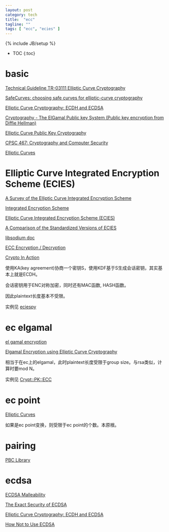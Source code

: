 ```yaml
---
layout: post
category: tech
title:  "ecc"
tagline: ""
tags: [ "ecc", "ecies" ] 
---
```

{% include JB/setup %}

* TOC
{:toc}

# basic

[Technical Guideline TR-03111 Elliptic Curve Cryptography](https://www.bsi.bund.de/SharedDocs/Downloads/EN/BSI/Publications/TechGuidelines/TR03111/BSI-TR-03111_V-2-0_pdf.pdf?__blob=publicationFile&v=2)

[SafeCurves: choosing safe curves for elliptic-curve cryptography](https://safecurves.cr.yp.to/index.html)

[Elliptic Curve Cryptography: ECDH and ECDSA](https://andrea.corbellini.name/2015/05/30/elliptic-curve-cryptography-ecdh-and-ecdsa/)

[Cryptography - The ElGamal Public key System (Public key encryption from Diffie Hellman)](https://www.youtube.com/watch?v=fUSN7z0UquU)

[Elliptic Curve Public Key Cryptography](http://gauss.ececs.uc.edu/Courses/c653/lectures/PDF/elliptic.pdf)

[CPSC 467:  Cryptography and Computer Security](https://zoo.cs.yale.edu/classes/cs467/2017f/lectures/ln13.pdf)

[Elliptic Curves](https://crypto.stanford.edu/pbc/notes/elliptic/)

# Elliptic Curve Integrated Encryption Scheme (ECIES)

[A Survey of the Elliptic Curve Integrated Encryption Scheme](https://pdfs.semanticscholar.org/9f5e/ec8cb6a8883498157e8e27723da52ae4c752.pdf)

[Integrated Encryption Scheme](https://en.wikipedia.org/wiki/Integrated_Encryption_Scheme)

[Elliptic Curve Integrated Encryption Scheme (ECIES)](https://www.youtube.com/watch?v=saZj0ZKRNl0)

[A Comparison of the Standardized Versions of ECIES](http://citeseerx.ist.psu.edu/viewdoc/download?doi=10.1.1.819.9345&rep=rep1&type=pdf)

[libsodium doc](https://download.libsodium.org/doc/)

[ECC Encryption / Decryption](https://cryptobook.nakov.com/asymmetric-key-ciphers/ecc-encryption-decryption)

[Crypto In Action](https://github.com/longcpp/CryptoInAction)

使用KA(key agreement)协商一个密钥S，使用KDF基于S生成会话密钥，其实基本上就是ECDH。

会话密钥用于ENC对称加密，同时还有MAC函数, HASH函数。

因此plaintext长度基本不受限。

实例见 [eciespy](https://pypi.org/project/eciespy/)

# ec elgamal

[el gamal encryption](https://www.youtube.com/watch?v=pyirxbHuvOw)

[Elgamal Encryption using Elliptic Curve Cryptography](https://cse.unl.edu/~ssamal/crypto/EEECC.pdf)

相当于在ec上的elgamal，此时plaintext长度受限于group size。与rsa类似，计算时要mod N。

实例见 [Crypt::PK::ECC](https://metacpan.org/pod/Crypt::PK::ECC)

# ec point

[Elliptic Curves](https://www.cs.purdue.edu/homes/ssw/cs655/ec.pdf)

如果是ec point变换，则受限于ec point的个数。本原根。

# pairing

[PBC Library](https://crypto.stanford.edu/pbc/)

# ecdsa

[ECDSA Malleability](http://coders-errand.com/malleability-ecdsa-signatures/)

[The Exact Security of ECDSA](http://cacr.uwaterloo.ca/techreports/2000/corr2000-54.ps)

[Elliptic Curve Cryptography: ECDH and ECDSA](https://andrea.corbellini.name/2015/05/30/elliptic-curve-cryptography-ecdh-and-ecdsa/)

[How Not to Use ECDSA](https://yondon.blog/2019/01/01/how-not-to-use-ecdsa/)

